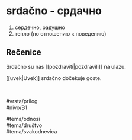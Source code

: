 # srdačno - срдачно

1. сердечно, радушно  
2. тепло (по отношению к поведению)

## Rečenice

Srdačno su nas [[pozdraviti|pozdravili]] na ulazu.

[[uvek|Uvek]] srdačno dočekuje goste.

<br>

#vrsta/prilog  
#nivo/B1  

#tema/odnosi  
#tema/društvo  
#tema/svakodnevica
